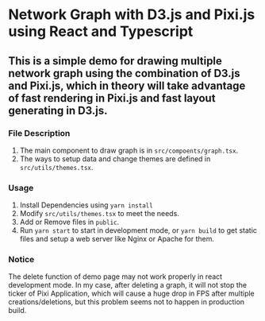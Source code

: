 # Network Graph with D3.js and Pixi.js using React and Typescript

## This is a simple demo for drawing multiple network graph using the combination of D3.js and Pixi.js, which in theory will take advantage of fast rendering in Pixi.js and fast layout generating in D3.js.

### File Description
1. The main component to draw graph is in `src/compoents/graph.tsx`.
2. The ways to setup data and change themes are defined in `src/utils/themes.tsx`.

### Usage
1. Install Dependencies using `yarn install`
2. Modify `src/utils/themes.tsx` to meet the needs.
3. Add or Remove files in `public`.
4. Run `yarn start` to start in development mode, or `yarn build` to get static files and setup a web server like Nginx or Apache for them.

### Notice
The delete function of demo page may not work properly in react development mode. In my case, after deleting a graph, it will not stop the ticker of Pixi Application, which will cause a huge drop in FPS after multiple creations/deletions, but this problem seems not to happen in production build.

